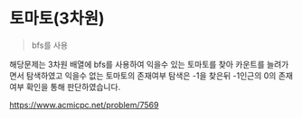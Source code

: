# 토마토(3차원)

>bfs를 사용

해당문제는 3차원 배열에 bfs를 사용하여 익을수 있는 토마토를 찾아 카운트를 늘려가면서 탐색하였고 익을수 없는 토마토의 존재여부 탐색은 -1을 찾은뒤
-1인근의 0의 존재여부 확인을 통해 판단하였습니다.

https://www.acmicpc.net/problem/7569




